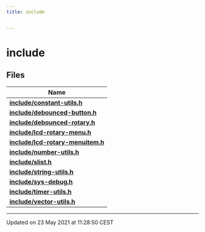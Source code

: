 ```yaml
---
title: include


---
```


# include






## Files

| Name           |
| -------------- |
| **[include/constant-utils.h](https://github.com/devel0/iot-utils/tree/main/data/api/Files/constant-utils_8h.md#file-constant-utils.h)**  |
| **[include/debounced-button.h](https://github.com/devel0/iot-utils/tree/main/data/api/Files/debounced-button_8h.md#file-debounced-button.h)**  |
| **[include/debounced-rotary.h](https://github.com/devel0/iot-utils/tree/main/data/api/Files/debounced-rotary_8h.md#file-debounced-rotary.h)**  |
| **[include/lcd-rotary-menu.h](https://github.com/devel0/iot-utils/tree/main/data/api/Files/lcd-rotary-menu_8h.md#file-lcd-rotary-menu.h)**  |
| **[include/lcd-rotary-menuitem.h](https://github.com/devel0/iot-utils/tree/main/data/api/Files/lcd-rotary-menuitem_8h.md#file-lcd-rotary-menuitem.h)**  |
| **[include/number-utils.h](https://github.com/devel0/iot-utils/tree/main/data/api/Files/number-utils_8h.md#file-number-utils.h)**  |
| **[include/slist.h](https://github.com/devel0/iot-utils/tree/main/data/api/Files/slist_8h.md#file-slist.h)**  |
| **[include/string-utils.h](https://github.com/devel0/iot-utils/tree/main/data/api/Files/string-utils_8h.md#file-string-utils.h)**  |
| **[include/sys-debug.h](https://github.com/devel0/iot-utils/tree/main/data/api/Files/sys-debug_8h.md#file-sys-debug.h)**  |
| **[include/timer-utils.h](https://github.com/devel0/iot-utils/tree/main/data/api/Files/timer-utils_8h.md#file-timer-utils.h)**  |
| **[include/vector-utils.h](https://github.com/devel0/iot-utils/tree/main/data/api/Files/vector-utils_8h.md#file-vector-utils.h)**  |




















-------------------------------

Updated on 23 May 2021 at 11:28:50 CEST
